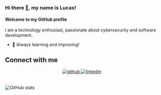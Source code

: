 ### Hi there 👋, my name is Lucas!
#### Welcome to my GitHub profile
I am a technology enthusiast, passionate about cybersecurity and software development.

- 🌱 Always learning and improving!


## Connect with me  
<div align="center">
<a href="https://github.com/lucas-jb" target="_blank">
<img src=https://img.shields.io/badge/github-%2324292e.svg?&style=for-the-badge&logo=github&logoColor=white alt=github style="margin-bottom: 5px;" />
</a>
<a href="https://linkedin.com/in/lucas-jb" target="_blank">
<img src=https://img.shields.io/badge/linkedin-%231E77B5.svg?&style=for-the-badge&logo=linkedin&logoColor=white alt=linkedin style="margin-bottom: 5px;" />
</a>  
</div>  
<br>

![GitHub stats](https://github-readme-stats.vercel.app/api?username=lucas-jb&show_icons=true&theme=dracula&hide=stars,issues)
